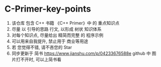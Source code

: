 # C-Primer-key-points
1. 该仓库 包含 C++ 书籍 《C++ Primer》中 的 重点知识点
2. 尽量 以 引导的思路 行文, 以形成 树状 知识体系
3. 对每个知识点, 尽量给出 精简而完整 的 程序示例
4. 可以用来自我提升, 禁止用于 商业等用途
5. 若 您觉得不错, 请不吝您的 Star
6. 同步更新于 简书 https://www.jianshu.com/p/04233676588e 
   github 中 图片打不开时, 可以上简书看
